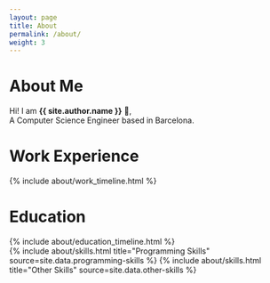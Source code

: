 ```yaml
---
layout: page
title: About
permalink: /about/
weight: 3
---
```


# **About Me**

Hi! I am **{{ site.author.name }}** :wave:,<br>
A Computer Science Engineer based in Barcelona.

# **Work Experience**
<div class="row">
{% include about/work_timeline.html %}
</div>

# **Education**
<div class="row">
{% include about/education_timeline.html %}
</div>

<div class="row">
{% include about/skills.html title="Programming Skills" source=site.data.programming-skills %}
{% include about/skills.html title="Other Skills" source=site.data.other-skills %}
</div>
